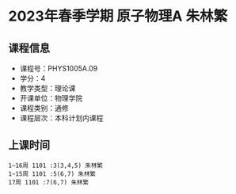 # 2023年春季学期 原子物理A 朱林繁






## 课程信息

- 课程号：PHYS1005A.09
- 学分：4
- 教学类型：理论课
- 开课单位：物理学院
- 课程类别：通修
- 课程层次：本科计划内课程

## 上课时间

```
1~16周 1101 :3(3,4,5) 朱林繁
1~15周 1101 :5(6,7) 朱林繁
17周 1101 :7(6,7) 朱林繁
```

